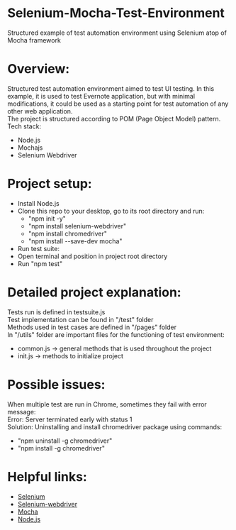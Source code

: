 # Selenium-Mocha-Test-Environment
Structured example of test automation environment using Selenium atop of Mocha framework 


# Overview:
Structured test automation environment aimed to test UI testing. In this example, it is used to test Evernote application,
but with minimal modifications, it could be used as a starting point for test automation of any other web application.<br />
The project is structured according to POM (Page Object Model) pattern.<br />
Tech stack:
- Node.js
- Mochajs
- Selenium Webdriver<br />

# Project setup:
- Install Node.js
- Clone this repo to your desktop, go to its root directory and run:
	- "npm init -y"
	- "npm install selenium-webdriver"
	- "npm install chromedriver"
	- "npm install --save-dev mocha"
- Run test suite:
 - Open terminal and position in project root directory
 - Run "npm test"

# Detailed project explanation:
Tests run is defined in testsuite.js<br />
Test implementation can be found in "/test" folder<br />
Methods used in test cases are defined in "/pages" folder<br />
In "/utils" folder are important files for the functioning of test environment:<br />
- common.js -> general methods that is used throughout the project<br />
- init.js -> methods to initialize project<br />
  
# Possible issues:
When multiple test are run in Chrome, sometimes they fail with error message:<br />
Error: Server terminated early with status 1<br />
Solution: Uninstalling and install chromedriver package using commands:<br />
- "npm uninstall -g chromedriver"<br />
- "npm install -g chromedriver"<br />
  
# Helpful links:
* [Selenium](https://www.selenium.dev/documentation/overview/)
* [Selenium-webdriver](https://www.selenium.dev/selenium/docs/api/javascript/index.html)
* [Mocha](https://mochajs.org/)
* [Node.js](https://nodejs.org/en/docs/)
